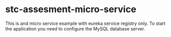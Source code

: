 # stc-assesment-micro-service

This is and micro service example with eureka service registry only.
To start the application you need to configure the MySQL database server.
